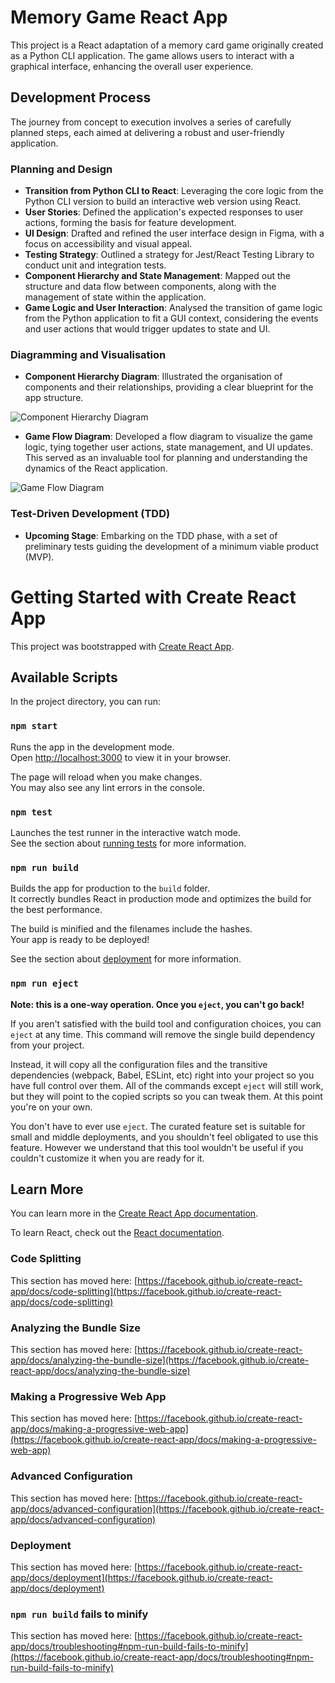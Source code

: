 # Memory Game React App

This project is a React adaptation of a memory card game originally created as a Python CLI application. The game allows users to interact with a graphical interface, enhancing the overall user experience.

## Development Process

The journey from concept to execution involves a series of carefully planned steps, each aimed at delivering a robust and user-friendly application.

### Planning and Design

- **Transition from Python CLI to React**: Leveraging the core logic from the Python CLI version to build an interactive web version using React.
- **User Stories**: Defined the application's expected responses to user actions, forming the basis for feature development.
- **UI Design**: Drafted and refined the user interface design in Figma, with a focus on accessibility and visual appeal.
- **Testing Strategy**: Outlined a strategy for Jest/React Testing Library to conduct unit and integration tests.
- **Component Hierarchy and State Management**: Mapped out the structure and data flow between components, along with the management of state within the application.
- **Game Logic and User Interaction**: Analysed the transition of game logic from the Python application to fit a GUI context, considering the events and user actions that would trigger updates to state and UI.

### Diagramming and Visualisation

- **Component Hierarchy Diagram**: Illustrated the organisation of components and their relationships, providing a clear blueprint for the app structure.

![Component Hierarchy Diagram](images/component_hierarchy)

- **Game Flow Diagram**: Developed a flow diagram to visualize the game logic, tying together user actions, state management, and UI updates. This served as an invaluable tool for planning and understanding the dynamics of the React application.

![Game Flow Diagram](images/game_flow)

### Test-Driven Development (TDD)

- **Upcoming Stage**: Embarking on the TDD phase, with a set of preliminary tests guiding the development of a minimum viable product (MVP).


# Getting Started with Create React App

This project was bootstrapped with [Create React App](https://github.com/facebook/create-react-app).

## Available Scripts

In the project directory, you can run:

### `npm start`

Runs the app in the development mode.\
Open [http://localhost:3000](http://localhost:3000) to view it in your browser.

The page will reload when you make changes.\
You may also see any lint errors in the console.

### `npm test`

Launches the test runner in the interactive watch mode.\
See the section about [running tests](https://facebook.github.io/create-react-app/docs/running-tests) for more information.

### `npm run build`

Builds the app for production to the `build` folder.\
It correctly bundles React in production mode and optimizes the build for the best performance.

The build is minified and the filenames include the hashes.\
Your app is ready to be deployed!

See the section about [deployment](https://facebook.github.io/create-react-app/docs/deployment) for more information.

### `npm run eject`

**Note: this is a one-way operation. Once you `eject`, you can't go back!**

If you aren't satisfied with the build tool and configuration choices, you can `eject` at any time. This command will remove the single build dependency from your project.

Instead, it will copy all the configuration files and the transitive dependencies (webpack, Babel, ESLint, etc) right into your project so you have full control over them. All of the commands except `eject` will still work, but they will point to the copied scripts so you can tweak them. At this point you're on your own.

You don't have to ever use `eject`. The curated feature set is suitable for small and middle deployments, and you shouldn't feel obligated to use this feature. However we understand that this tool wouldn't be useful if you couldn't customize it when you are ready for it.

## Learn More

You can learn more in the [Create React App documentation](https://facebook.github.io/create-react-app/docs/getting-started).

To learn React, check out the [React documentation](https://reactjs.org/).

### Code Splitting

This section has moved here: [https://facebook.github.io/create-react-app/docs/code-splitting](https://facebook.github.io/create-react-app/docs/code-splitting)

### Analyzing the Bundle Size

This section has moved here: [https://facebook.github.io/create-react-app/docs/analyzing-the-bundle-size](https://facebook.github.io/create-react-app/docs/analyzing-the-bundle-size)

### Making a Progressive Web App

This section has moved here: [https://facebook.github.io/create-react-app/docs/making-a-progressive-web-app](https://facebook.github.io/create-react-app/docs/making-a-progressive-web-app)

### Advanced Configuration

This section has moved here: [https://facebook.github.io/create-react-app/docs/advanced-configuration](https://facebook.github.io/create-react-app/docs/advanced-configuration)

### Deployment

This section has moved here: [https://facebook.github.io/create-react-app/docs/deployment](https://facebook.github.io/create-react-app/docs/deployment)

### `npm run build` fails to minify

This section has moved here: [https://facebook.github.io/create-react-app/docs/troubleshooting#npm-run-build-fails-to-minify](https://facebook.github.io/create-react-app/docs/troubleshooting#npm-run-build-fails-to-minify)
